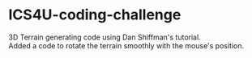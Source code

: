 # ICS4U-coding-challenge

3D Terrain generating code using Dan Shiffman's tutorial.  
Added a code to rotate the terrain smoothly with the mouse's position.
